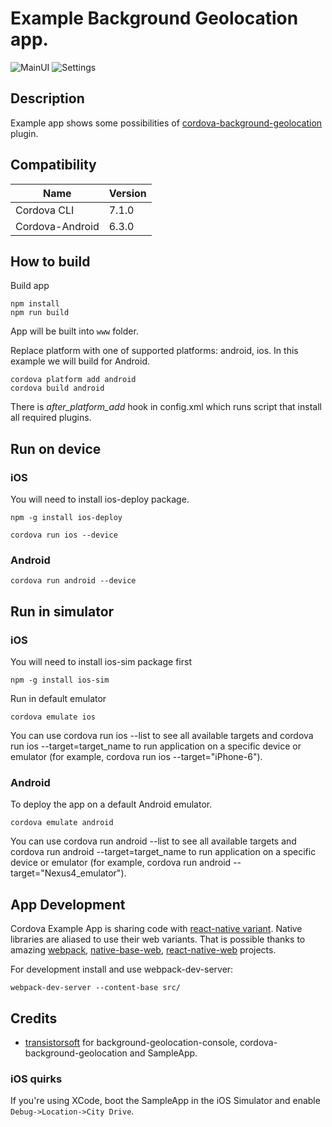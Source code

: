 Example Background Geolocation app.
=============================================

![MainUI](/appui.png)
![Settings](/settings.png)

## Description

Example app shows some possibilities of [cordova-background-geolocation](https://github.com/mauron85/cordova-plugin-background-geolocation) plugin.

## Compatibility

| Name                       | Version |
|----------------------------|---------|
| Cordova CLI                | 7.1.0   |
| Cordova-Android            | 6.3.0   |

## How to build

Build app

```
npm install
npm run build
```

App will be built into `www` folder.


Replace platform with one of supported platforms: android, ios. In this example we will build for Android.

```
cordova platform add android
cordova build android
```

There is *after_platform_add* hook in config.xml which runs script that install all required plugins.

## Run on device

### iOS
You will need to install ios-deploy package.

```
npm -g install ios-deploy
```

```
cordova run ios --device
```

### Android
```
cordova run android --device
```

## Run in simulator

### iOS
You will need to install ios-sim package first
```
npm -g install ios-sim
```

Run in default emulator
```
cordova emulate ios
```

You can use cordova run ios --list to see all available targets and cordova run ios --target=target_name to run application on a specific device or emulator (for example, cordova run ios --target="iPhone-6").


### Android
To deploy the app on a default Android emulator.

```
cordova emulate android
```

You can use cordova run android --list to see all available targets and cordova run android --target=target_name to run application on a specific device or emulator (for example, cordova run android --target="Nexus4_emulator").

## App Development

Cordova Example App is sharing code with [react-native variant](https://github.com/mauron85/react-native-background-geolocation-example). Native libraries are aliased to use their web variants.
That is possible thanks to amazing [webpack](https://webpack.github.io/), [native-base-web](https://github.com/Chion82/native-base-web), [react-native-web](https://github.com/necolas/react-native-web) projects.


For development install and use webpack-dev-server:

```
webpack-dev-server --content-base src/
```

## Credits

* [transistorsoft](https://github.com/transistorsoft) for background-geolocation-console, cordova-background-geolocation and SampleApp.

### iOS quirks

If you're using XCode, boot the SampleApp in the iOS Simulator and enable ```Debug->Location->City Drive```.
